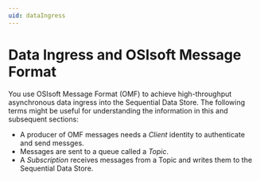 ```yaml
---
uid: dataIngress
---
```


Data Ingress and OSIsoft Message Format
=======================================

You use OSIsoft Message Format (OMF) to achieve high-throughput asynchronous data ingress 
into the Sequential Data Store. The following terms might be useful for understanding the information
in this and subsequent sections:

* A producer of OMF messages needs a *Client* identity to authenticate and send messges.
* Messages are sent to a queue called a *Topic*. 
* A *Subscription* receives messages from a Topic and writes them to the Sequential Data Store.
